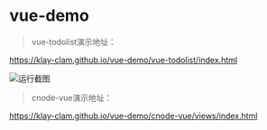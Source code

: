 # vue-demo

> vue-todolist演示地址：

<a href="https://klay-clam.github.io/vue-demo/vue-todolist/index.html">https://klay-clam.github.io/vue-demo/vue-todolist/index.html</a>

![运行截图](https://raw.githubusercontent.com/Klay-Clam/vue-todolist/master/public/images/vue-todolsit%20demo.PNG)

> cnode-vue演示地址：

<a href="https://klay-clam.github.io/vue-demo/cnode-vue/views/index.html">https://klay-clam.github.io/vue-demo/cnode-vue/views/index.html</a>
